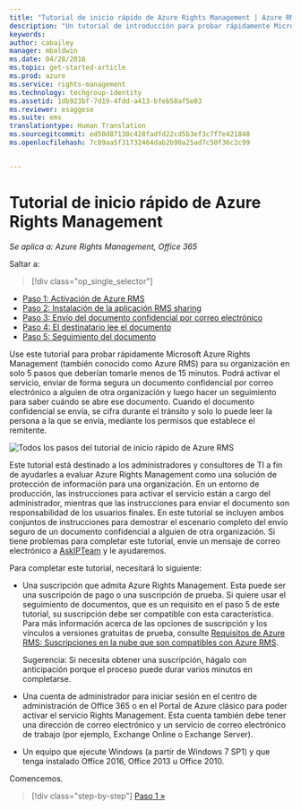 ```yaml
---
title: "Tutorial de inicio rápido de Azure Rights Management | Azure RMS"
description: "Un tutorial de introducción para probar rápidamente Microsoft Azure Rights Management para su organización en solo 5 pasos que deberían tomarle menos de 15 minutos."
keywords: 
author: cabailey
manager: mbaldwin
ms.date: 04/28/2016
ms.topic: get-started-article
ms.prod: azure
ms.service: rights-management
ms.technology: techgroup-identity
ms.assetid: 1db923bf-7d19-4fdd-a413-bfeb58af5e03
ms.reviewer: esaggese
ms.suite: ems
translationtype: Human Translation
ms.sourcegitcommit: ed50d87138c428fadfd22cd5b3ef3c7f7e421848
ms.openlocfilehash: 7c89aa5f31732464dab2b90a25ad7c50f36c2c99


---
```


# Tutorial de inicio rápido de Azure Rights Management

*Se aplica a: Azure Rights Management, Office 365*

Saltar a: 
> [!div class="op_single_selector"]
- [Paso 1: Activación de Azure RMS](tutorial-step1.md)
- [Paso 2: Instalación de la aplicación RMS sharing](tutorial-step2.md)
- [Paso 3: Envío del documento confidencial por correo electrónico](tutorial-step3.md)
- [Paso 4: El destinatario lee el documento](tutorial-step4.md)
- [Paso 5: Seguimiento del documento](tutorial-step5.md)

Use este tutorial para probar rápidamente Microsoft Azure Rights Management (también conocido como Azure RMS) para su organización en solo 5 pasos que deberían tomarle menos de 15 minutos. Podrá activar el servicio, enviar de forma segura un documento confidencial por correo electrónico a alguien de otra organización y luego hacer un seguimiento para saber cuándo se abre ese documento. Cuando el documento confidencial se envía, se cifra durante el tránsito y solo lo puede leer la persona a la que se envía, mediante los permisos que establece el remitente.

![Todos los pasos del tutorial de inicio rápido de Azure RMS](../media/AzRMS_QuickStartStepsAll.PNG)

Este tutorial está destinado a los administradores y consultores de TI a fin de ayudarles a evaluar Azure Rights Management como una solución de protección de información para una organización. En un entorno de producción, las instrucciones para activar el servicio están a cargo del administrador, mientras que las instrucciones para enviar el documento son responsabilidad de los usuarios finales. En este tutorial se incluyen ambos conjuntos de instrucciones para demostrar el escenario completo del envío seguro de un documento confidencial a alguien de otra organización. Si tiene problemas para completar este tutorial, envíe un mensaje de correo electrónico a [AskIPTeam](mailto:askipteam@microsoft.com?subject=Having%20problems%20with%20the%20Quick%20Start%20tutorial) y le ayudaremos.

Para completar este tutorial, necesitará lo siguiente:

-   Una suscripción que admita Azure Rights Management. Esta puede ser una suscripción de pago o una suscripción de prueba. Si quiere usar el seguimiento de documentos, que es un requisito en el paso 5 de este tutorial, su suscripción debe ser compatible con esta característica. Para más información acerca de las opciones de suscripción y los vínculos a versiones gratuitas de prueba, consulte [Requisitos de Azure RMS: Suscripciones en la nube que son compatibles con Azure RMS](requirements-subscriptions.md).

    Sugerencia: Si necesita obtener una suscripción, hágalo con anticipación porque el proceso puede durar varios minutos en completarse.

-   Una cuenta de administrador para iniciar sesión en el centro de administración de Office 365 o en el Portal de Azure clásico para poder activar el servicio Rights Management. Esta cuenta también debe tener una dirección de correo electrónico y un servicio de correo electrónico de trabajo (por ejemplo, Exchange Online o Exchange Server).

-   Un equipo que ejecute Windows (a partir de Windows 7 SP1) y que tenga instalado Office 2016, Office 2013 u Office 2010.

Comencemos.

>[!div class="step-by-step"]
[Paso 1 »](tutorial-step1.md)






<!--HONumber=Jun16_HO4-->


